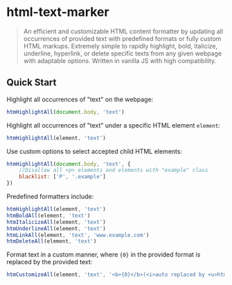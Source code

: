 # html-text-marker

> An efficient and customizable HTML content formatter by updating all occurrences of provided text with predefined formats or fully custom HTML markups. Extremely simple to rapidly highlight, bold, italicize, underline, hyperlink, or delete specific texts from any given webpage with adaptable options. Written in vanilla JS with high compatibility.

## Quick Start

Highlight all occurrences of "text" on the webpage:

```js
htmHighlightAll(document.body, 'text')
```

Highlight all occurrences of "text" under a specific HTML element `element`:

```js
htmHighlightAll(element, 'text')
```

Use custom options to select accepted child HTML elements:

```js
htmHighlightAll(document.body, 'text', {
    //Disallow all <p> elements and elements with "example" class
    blacklist: ['P', '.example']
})
```

Predefined formatters include:

```js
htmHighlightAll(element, 'text')
htmBoldAll(element, 'text')
htmItalicizeAll(element, 'text')
htmUnderlineAll(element, 'text')
htmLinkAll(element, 'text', 'www.example.com')
htmDeleteAll(element, 'text')
```

Format text in a custom manner, where `{0}` in the provided format is replaced by the provided text:

```js
htmCustomizeAll(element, 'text', '<b>{0}</b>(<i>auto replaced by <u>html-text-marker</u></i>)')
```
